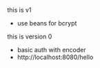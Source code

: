 this is v1
  - use beans for bcrypt

this is version 0
 - basic auth with encoder
 - http://localhost:8080/hello  